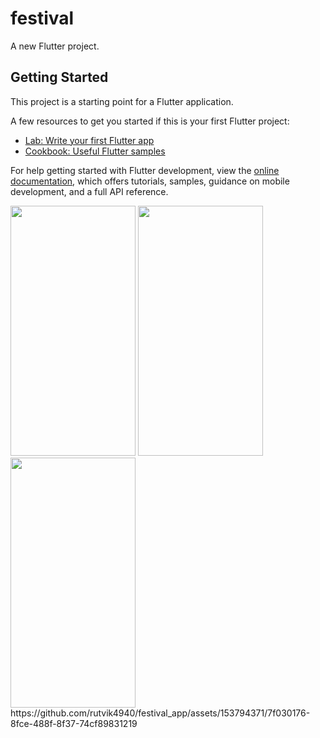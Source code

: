 # festival

A new Flutter project.

## Getting Started

This project is a starting point for a Flutter application.

A few resources to get you started if this is your first Flutter project:

- [Lab: Write your first Flutter app](https://docs.flutter.dev/get-started/codelab)
- [Cookbook: Useful Flutter samples](https://docs.flutter.dev/cookbook)

For help getting started with Flutter development, view the
[online documentation](https://docs.flutter.dev/), which offers tutorials,
samples, guidance on mobile development, and a full API reference.

<p>
  <img src="https://github.com/rutvik4940/festival_app/assets/153794371/0a100af9-4763-498a-be74-140a3caf68ac"
   height="400px" width="200px"/>
   <img src="https://github.com/rutvik4940/festival_app/assets/153794371/bc73a237-48ed-4101-9b8d-d11f554dfcec"
   height="400px" width="200px"/>
   <img src="https://github.com/rutvik4940/festival_app/assets/153794371/67cecec7-f202-4e56-b055-3f3bbd1f9664"
   height="400px" width="200px"/>
https://github.com/rutvik4940/festival_app/assets/153794371/7f030176-8fce-488f-8f37-74cf89831219  
</p>
